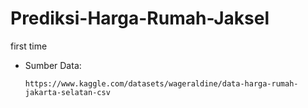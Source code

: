 # Prediksi-Harga-Rumah-Jaksel
first time

- Sumber Data:
  ```
  https://www.kaggle.com/datasets/wageraldine/data-harga-rumah-jakarta-selatan-csv
  ```

